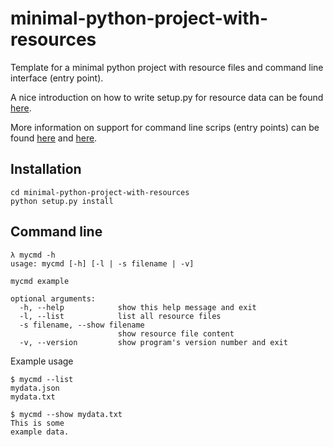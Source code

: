 # minimal-python-project-with-resources

Template for a minimal python project with resource files and
command line interface (entry point).

A nice introduction on how to write setup.py for resource data can be found 
[here](https://godatadriven.com/blog/a-practical-guide-to-using-setup-py/).

More information on support for command line scrips (entry points) can be
found [here](https://python-packaging.readthedocs.io/en/latest/command-line-scripts.html)
and [here](https://amir.rachum.com/blog/2017/07/28/python-entry-points/).


## Installation

```
cd minimal-python-project-with-resources
python setup.py install
```


## Command line

```
λ mycmd -h
usage: mycmd [-h] [-l | -s filename | -v]

mycmd example

optional arguments:
  -h, --help            show this help message and exit
  -l, --list            list all resource files
  -s filename, --show filename
                        show resource file content
  -v, --version         show program's version number and exit
```

Example usage

```
$ mycmd --list
mydata.json
mydata.txt
```


```
$ mycmd --show mydata.txt
This is some
example data.
```